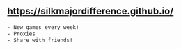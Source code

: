 ## https://silkmajordifference.github.io/

```bash
- New games every week!
- Proxies
- Share with friends!
```
